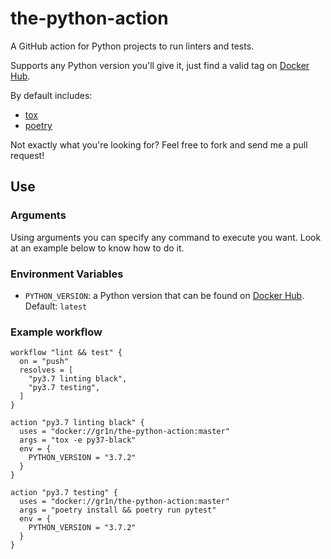 # the-python-action

A GitHub action for Python projects to run linters and tests.

Supports any Python version you'll give it, just find a valid tag on [Docker Hub](https://hub.docker.com/_/python).

By default includes:

* [tox](https://tox.readthedocs.io/en/latest/)
* [poetry](https://poetry.eustace.io/)

Not exactly what you're looking for? Feel free to fork and send me a pull request!

## Use

### Arguments

Using arguments you can specify any command to execute you want. Look at an example below to know how to do it.

### Environment Variables

* `PYTHON_VERSION`: a Python version that can be found on [Docker Hub](https://hub.docker.com/_/python). Default: `latest`

### Example workflow

    workflow "lint && test" {
      on = "push"
      resolves = [
        "py3.7 linting black",
        "py3.7 testing",
      ]
    }

    action "py3.7 linting black" {
      uses = "docker://gr1n/the-python-action:master"
      args = "tox -e py37-black"
      env = {
        PYTHON_VERSION = "3.7.2"
      }
    }

    action "py3.7 testing" {
      uses = "docker://gr1n/the-python-action:master"
      args = "poetry install && poetry run pytest"
      env = {
        PYTHON_VERSION = "3.7.2"
      }
    }
